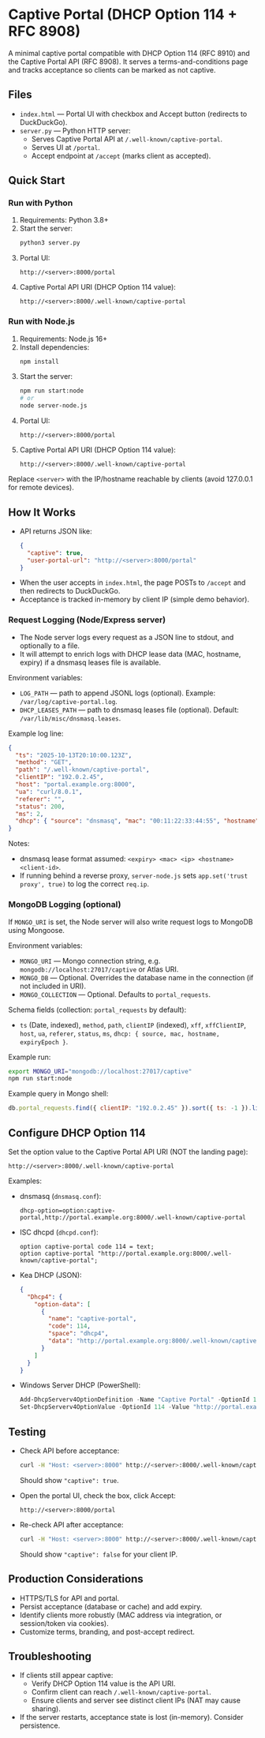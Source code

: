 # Captive Portal (DHCP Option 114 + RFC 8908)

A minimal captive portal compatible with DHCP Option 114 (RFC 8910) and the Captive Portal API (RFC 8908). It serves a terms-and-conditions page and tracks acceptance so clients can be marked as not captive.

## Files
- `index.html` — Portal UI with checkbox and Accept button (redirects to DuckDuckGo).
- `server.py` — Python HTTP server:
  - Serves Captive Portal API at `/.well-known/captive-portal`.
  - Serves UI at `/portal`.
  - Accept endpoint at `/accept` (marks client as accepted).

## Quick Start

### Run with Python
1. Requirements: Python 3.8+
2. Start the server:
   ```bash
   python3 server.py
   ```
3. Portal UI:
   ```
   http://<server>:8000/portal
   ```
4. Captive Portal API URI (DHCP Option 114 value):
   ```
   http://<server>:8000/.well-known/captive-portal
   ```

### Run with Node.js
1. Requirements: Node.js 16+
2. Install dependencies:
   ```bash
   npm install
   ```
3. Start the server:
   ```bash
   npm run start:node
   # or
   node server-node.js
   ```
4. Portal UI:
   ```
   http://<server>:8000/portal
   ```
5. Captive Portal API URI (DHCP Option 114 value):
   ```
   http://<server>:8000/.well-known/captive-portal
   ```

Replace `<server>` with the IP/hostname reachable by clients (avoid 127.0.0.1 for remote devices).

## How It Works
- API returns JSON like:
  ```json
  {
    "captive": true,
    "user-portal-url": "http://<server>:8000/portal"
  }
  ```
- When the user accepts in `index.html`, the page POSTs to `/accept` and then redirects to DuckDuckGo.
- Acceptance is tracked in-memory by client IP (simple demo behavior).

### Request Logging (Node/Express server)
- The Node server logs every request as a JSON line to stdout, and optionally to a file.
- It will attempt to enrich logs with DHCP lease data (MAC, hostname, expiry) if a dnsmasq leases file is available.

Environment variables:
- `LOG_PATH` — path to append JSONL logs (optional). Example: `/var/log/captive-portal.log`.
- `DHCP_LEASES_PATH` — path to dnsmasq leases file (optional). Default: `/var/lib/misc/dnsmasq.leases`.

Example log line:
```json
{
  "ts": "2025-10-13T20:10:00.123Z",
  "method": "GET",
  "path": "/.well-known/captive-portal",
  "clientIP": "192.0.2.45",
  "host": "portal.example.org:8000",
  "ua": "curl/8.0.1",
  "referer": "",
  "status": 200,
  "ms": 2,
  "dhcp": { "source": "dnsmasq", "mac": "00:11:22:33:44:55", "hostname": "client-host", "expiryEpoch": 1760000000 }
}
```

Notes:
- dnsmasq lease format assumed: `<expiry> <mac> <ip> <hostname> <client-id>`.
- If running behind a reverse proxy, `server-node.js` sets `app.set('trust proxy', true)` to log the correct `req.ip`.

### MongoDB Logging (optional)
If `MONGO_URI` is set, the Node server will also write request logs to MongoDB using Mongoose.

Environment variables:
- `MONGO_URI` — Mongo connection string, e.g. `mongodb://localhost:27017/captive` or Atlas URI.
- `MONGO_DB` — Optional. Overrides the database name in the connection (if not included in URI).
- `MONGO_COLLECTION` — Optional. Defaults to `portal_requests`.

Schema fields (collection: `portal_requests` by default):
- `ts` (Date, indexed), `method`, `path`, `clientIP` (indexed), `xff`, `xffClientIP`, `host`, `ua`, `referer`, `status`, `ms`, `dhcp: { source, mac, hostname, expiryEpoch }`.

Example run:
```bash
export MONGO_URI="mongodb://localhost:27017/captive"
npm run start:node
```

Example query in Mongo shell:
```js
db.portal_requests.find({ clientIP: "192.0.2.45" }).sort({ ts: -1 }).limit(5)
```

## Configure DHCP Option 114
Set the option value to the Captive Portal API URI (NOT the landing page):
```
http://<server>:8000/.well-known/captive-portal
```
Examples:

- dnsmasq (`dnsmasq.conf`):
  ```
  dhcp-option=option:captive-portal,http://portal.example.org:8000/.well-known/captive-portal
  ```

- ISC dhcpd (`dhcpd.conf`):
  ```
  option captive-portal code 114 = text;
  option captive-portal "http://portal.example.org:8000/.well-known/captive-portal";
  ```

- Kea DHCP (JSON):
  ```json
  {
    "Dhcp4": {
      "option-data": [
        {
          "name": "captive-portal",
          "code": 114,
          "space": "dhcp4",
          "data": "http://portal.example.org:8000/.well-known/captive-portal"
        }
      ]
    }
  }
  ```

- Windows Server DHCP (PowerShell):
  ```powershell
  Add-DhcpServerv4OptionDefinition -Name "Captive Portal" -OptionId 114 -Type String -Description "RFC8910 Captive Portal API URI"
  Set-DhcpServerv4OptionValue -OptionId 114 -Value "http://portal.example.org:8000/.well-known/captive-portal"
  ```

## Testing
- Check API before acceptance:
  ```bash
  curl -H "Host: <server>:8000" http://<server>:8000/.well-known/captive-portal
  ```
  Should show `"captive": true`.

- Open the portal UI, check the box, click Accept:
  ```
  http://<server>:8000/portal
  ```

- Re-check API after acceptance:
  ```bash
  curl -H "Host: <server>:8000" http://<server>:8000/.well-known/captive-portal
  ```
  Should show `"captive": false` for your client IP.

## Production Considerations
- HTTPS/TLS for API and portal.
- Persist acceptance (database or cache) and add expiry.
- Identify clients more robustly (MAC address via integration, or session/token via cookies).
- Customize terms, branding, and post-accept redirect.

## Troubleshooting
- If clients still appear captive:
  - Verify DHCP Option 114 value is the API URI.
  - Confirm client can reach `/.well-known/captive-portal`.
  - Ensure clients and server see distinct client IPs (NAT may cause sharing).
- If the server restarts, acceptance state is lost (in-memory). Consider persistence.
